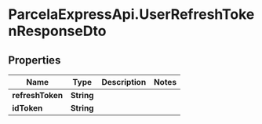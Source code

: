 # ParcelaExpressApi.UserRefreshTokenResponseDto

## Properties
Name | Type | Description | Notes
------------ | ------------- | ------------- | -------------
**refreshToken** | **String** |  | 
**idToken** | **String** |  | 
